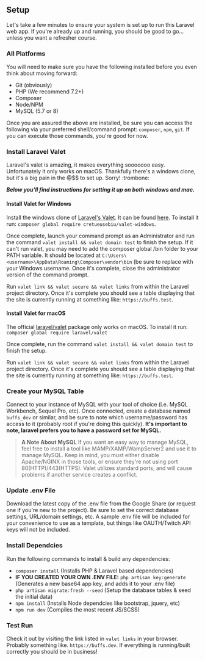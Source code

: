 ## Setup

Let's take a few minutes to ensure your system is set up to run this Laravel web app. If you're already up and running, you should be good to go... unless you want a refresher course.

### All Platforms

You will need to make sure you have the following installed before you even think about moving forward:
- Git (obviously)
- PHP (We recommend 7.2+)
- Composer
- Node/NPM
- MySQL (5.7 or 8)

Once you are assured the above are installed, be sure you can access the following via your preferred shell/command prompt: `composer`, `npm`, `git`. If you can execute those commands, you're good for now.

### Install Laravel Valet

Laravel's valet is amazing, it makes everything sooooooo easy. Unfortunately it only works on macOS. Thankfully there's a windows clone, but it's a big pain in the @$$ to set up. Sorry! :trombone:

***Below you'll find instructions for setting it up on both windows and mac.***

#### Install Valet for Windows

Install the windows clone of [Laravel's Valet](https://laravel.com/docs/6.x/valet). It can be found [here](https://github.com/cretueusebiu/valet-windows). To install it run:
`composer global require cretueusebiu/valet-windows`.

Once complete, launch your command prompt as an Administrator and run the command `valet install && valet domain test` to finish the setup. If it can't run valet, you may need to add the composer global /bin folder to your PATH variable. It should be located at `C:\Users\<username>\AppData\Roaming\Composer\vendor\bin` (be sure to replace <username> with your Windows username. Once it's complete, close the administrator version of the command prompt.
    
Run `valet link && valet secure && valet links` from within the Laravel project directory. Once it's complete you should see a table displaying that the site is currently running at something like: `https://buffs.test`.

#### Install Valet for macOS

The official [laravel/valet](https://laravel.com/docs/6.x/valet) package only works on macOS. To install it run:
`composer global require laravel/valet`

Once complete, run the command `valet install && valet domain test` to finish the setup.
    
Run `valet link && valet secure && valet links` from within the Laravel project directory. Once it's complete you should see a table displaying that the site is currently running at something like: `https://buffs.test`.

### Create your MySQL Table

Connect to your instance of MySQL with your tool of choice (i.e. MySQL Workbench, Sequel Pro, etc). Once connected, create a database named `buffs_dev` or similar, and be sure to note which username/password has access to it (probably root if you're doing this quickly). **It's important to note, laravel prefers you to have a password set for MySQL.**

> **A Note About MySQL**
> If you want an easy way to manage MySQL, feel free to install a tool like MAMP/XAMP/WampServer2 and use it to manage MySQL. Keep in mind, you must either disable Apache/NGINX in those tools, or ensure they're not using port 80(HTTP)/443(HTTPS). Valet utilizes standard ports, and will cause problems if another service creates a conflict.

### Update .env File

Download the latest copy of the .env file from the Google Share (or request one if you're new to the project). Be sure to set the correct database settings, URL/domain settings, etc. A sample .env file will be included for your convenience to use as a template, but things like OAUTH/Twitch API keys will not be included.

### Install Dependcies

Run the following commands to install & build any dependencies:
- `composer install` (Installs PHP & Laravel based dependencies)
- **IF YOU CREATED YOUR OWN .ENV FILE:** `php artisan key:generate` (Generates a new base64 app key, and adds it to your .env file)
- `php artisan migrate:fresh --seed` (Setup the database tables & seed the initial data)
- `npm install` (Installs Node dependcies like bootstrap, jquery, etc)
- `npm run dev` (Compiles the most recent JS/SCSS)

### Test Run

Check it out by visiting the link listed in `valet links` in your browser. Probably something like. `https://buffs.dev`. If everything is running/built correctly you should be in business!



